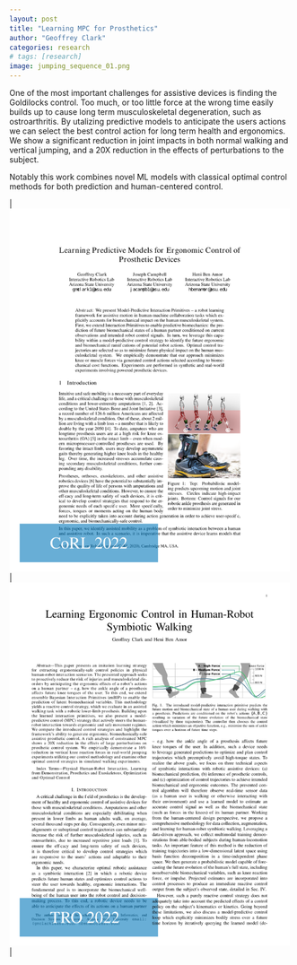 ```yaml
---
layout: post
title: "Learning MPC for Prosthetics"
author: "Geoffrey Clark"
categories: research
# tags: [research]
image: jumping_sequence_01.png
---
```


One of the most important challenges for assistive devices is finding the Goldilocks control. Too much, or too little force at the wrong time easily builds up to cause long term musculoskeletal degeneration, such as ostroarthritis. By utalizing predictive models to anticipate the users actions we can select the best control action for long term health and ergonomics. We show a significant reduction in joint impacts in both normal walking and vertical jumping, and a 20X reduction in the effects of perturbations to the subject.

Notably this work combines novel ML models with classical optimal control methods for both prediction and human-centered control.


| <a href="https://arxiv.org/pdf/2011.07005.pdf"><img src="/assets/img/CoRL2020.png" alt="drawing" width="500"/></a> | <a href="https://ieeexplore.ieee.org/stamp/stamp.jsp?tp=&arnumber=9911994"><img src="/assets/img/TRO2022.png" alt="drawing" width="500"/></a> |

<!-- | <a href="https://arxiv.org/pdf/2011.07005.pdf">![](/assets/img/corl2020.png?raw=true)</a> | <a href="https://ieeexplore.ieee.org/stamp/stamp.jsp?tp=&arnumber=9911994">![](/assets/img/TRO2022.png?raw=true)</a> | -->

<!-- explain pic and add video gif of jumping -->
<!-- add journal paper hyperlink-->
<!-- link to corl2022 video with pic of video and play button-->